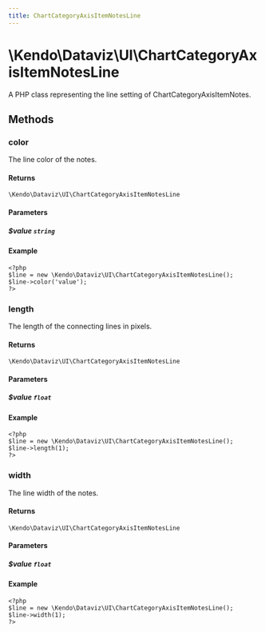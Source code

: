 ```yaml
---
title: ChartCategoryAxisItemNotesLine
---
```


# \Kendo\Dataviz\UI\ChartCategoryAxisItemNotesLine

A PHP class representing the line setting of ChartCategoryAxisItemNotes.


## Methods

### color
The line color of the notes.

#### Returns
`\Kendo\Dataviz\UI\ChartCategoryAxisItemNotesLine`

#### Parameters

##### $value `string`



#### Example 
    <?php
    $line = new \Kendo\Dataviz\UI\ChartCategoryAxisItemNotesLine();
    $line->color('value');
    ?>

### length
The length of the connecting lines in pixels.

#### Returns
`\Kendo\Dataviz\UI\ChartCategoryAxisItemNotesLine`

#### Parameters

##### $value `float`



#### Example 
    <?php
    $line = new \Kendo\Dataviz\UI\ChartCategoryAxisItemNotesLine();
    $line->length(1);
    ?>

### width
The line width of the notes.

#### Returns
`\Kendo\Dataviz\UI\ChartCategoryAxisItemNotesLine`

#### Parameters

##### $value `float`



#### Example 
    <?php
    $line = new \Kendo\Dataviz\UI\ChartCategoryAxisItemNotesLine();
    $line->width(1);
    ?>

